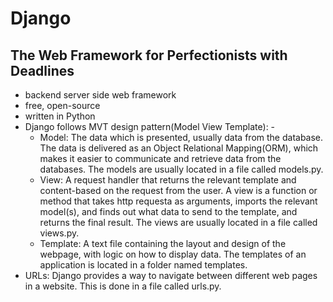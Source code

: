 # Django #
## The Web Framework for Perfectionists with Deadlines ##
- backend server side web framework
- free, open-source
- written in Python
- Django follows MVT design pattern(Model View Template): -
  - Model: The data which is presented, usually data from the database.
           The data is delivered as an Object Relational Mapping(ORM), which makes it easier to communicate and retrieve data from the databases.
           The models are usually located in a file called models.py.
  - View: A request handler that returns the relevant template and content-based on the request from the user.
          A view is a function or method that takes http requesta as arguments, imports the relevant model(s), and finds out what data to send to the template, and returns the final result.
          The views are usually located in a file called views.py.
  - Template: A text file containing the layout and design of the webpage, with logic on how to display data.
              The templates of an application is located in a folder named templates.
- URLs: Django provides a way to navigate between different web pages in a website. This is done in a file called urls.py.
